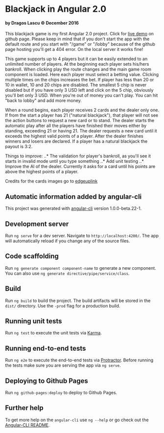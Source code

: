 # Blackjack in Angular 2.0
#### by Dragos Lascu © December 2016

This blackjack game is my first Angular 2.0 project. Click for [live demo](https://uxal.github.io) on github page.
Please keep in mind that if you don't start the app with the default route and you start with "/game" or "/lobby" because of the github page hosting you'll get a 404 error.
On the local server it works fine!

This game supports up to 4 players but it can be easily extended to an unlimited number of players. At the beginning each player sets his/hers bankroll.
When clicking play the route changes and the main game room component is loaded. Here each player must select a betting value. Clicking multiple times on the chips increases the bet.
If player has less than 20 or 10 in wallet, 10 and 20 chips are disabled. The smallest 5 chip is never disabled but if you have only 3 USD left and click on the 5 chip, obviously you'll bet only 3 USD.
When you're out of money you can't play. You can hit "back to lobby" and add more money.

When a round begins, each player receives 2 cards and the dealer only one. If from the start a player has 21 ("natural blackjack"), that player will not see the action buttons to request a new card or to stand.
The dealer starts the automatic play after all the players have finished their moves either by standing, exceeding 21 or having 21.
The dealer requests a new card until it exceeds the highest valid points of a player.
After the dealer finishes winners and losers are declared. If a player has a natural blackjack the payout is 3:2.

Things to improve:
..* The validation for player's bankroll, as you'll see it starts in invalid mode until you type something
..* Add unit testing
..* Improve the AI of the dealer. Currently it asks for a card until his points are above the highest points of a player.

Credits for the cards images go to [edgeuplink](https://github.com/edgeuplink/blackjackin)


## Automatic information added by angular-cli

This project was generated with [angular-cli](https://github.com/angular/angular-cli) version 1.0.0-beta.22-1.

## Development server
Run `ng serve` for a dev server. Navigate to `http://localhost:4200/`. The app will automatically reload if you change any of the source files.

## Code scaffolding

Run `ng generate component component-name` to generate a new component. You can also use `ng generate directive/pipe/service/class`.

## Build

Run `ng build` to build the project. The build artifacts will be stored in the `dist/` directory. Use the `-prod` flag for a production build.

## Running unit tests

Run `ng test` to execute the unit tests via [Karma](https://karma-runner.github.io).

## Running end-to-end tests

Run `ng e2e` to execute the end-to-end tests via [Protractor](http://www.protractortest.org/).
Before running the tests make sure you are serving the app via `ng serve`.

## Deploying to Github Pages

Run `ng github-pages:deploy` to deploy to Github Pages.

## Further help

To get more help on the `angular-cli` use `ng --help` or go check out the [Angular-CLI README](https://github.com/angular/angular-cli/blob/master/README.md).
